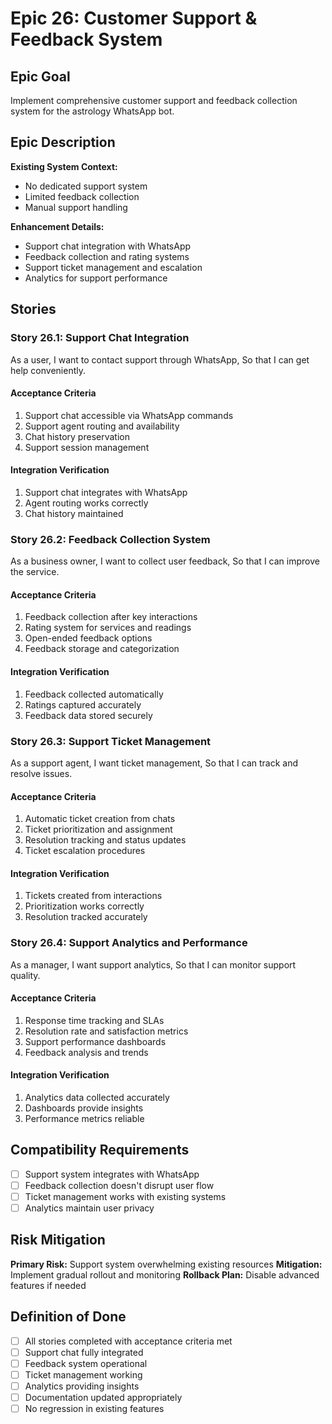 # Epic 26: Customer Support & Feedback System

## Epic Goal

Implement comprehensive customer support and feedback collection system for the astrology WhatsApp bot.

## Epic Description

**Existing System Context:**

- No dedicated support system
- Limited feedback collection
- Manual support handling

**Enhancement Details:**

- Support chat integration with WhatsApp
- Feedback collection and rating systems
- Support ticket management and escalation
- Analytics for support performance

## Stories

### Story 26.1: Support Chat Integration

As a user,
I want to contact support through WhatsApp,
So that I can get help conveniently.

#### Acceptance Criteria

1. Support chat accessible via WhatsApp commands
2. Support agent routing and availability
3. Chat history preservation
4. Support session management

#### Integration Verification

1. Support chat integrates with WhatsApp
2. Agent routing works correctly
3. Chat history maintained

### Story 26.2: Feedback Collection System

As a business owner,
I want to collect user feedback,
So that I can improve the service.

#### Acceptance Criteria

1. Feedback collection after key interactions
2. Rating system for services and readings
3. Open-ended feedback options
4. Feedback storage and categorization

#### Integration Verification

1. Feedback collected automatically
2. Ratings captured accurately
3. Feedback data stored securely

### Story 26.3: Support Ticket Management

As a support agent,
I want ticket management,
So that I can track and resolve issues.

#### Acceptance Criteria

1. Automatic ticket creation from chats
2. Ticket prioritization and assignment
3. Resolution tracking and status updates
4. Ticket escalation procedures

#### Integration Verification

1. Tickets created from interactions
2. Prioritization works correctly
3. Resolution tracked accurately

### Story 26.4: Support Analytics and Performance

As a manager,
I want support analytics,
So that I can monitor support quality.

#### Acceptance Criteria

1. Response time tracking and SLAs
2. Resolution rate and satisfaction metrics
3. Support performance dashboards
4. Feedback analysis and trends

#### Integration Verification

1. Analytics data collected accurately
2. Dashboards provide insights
3. Performance metrics reliable

## Compatibility Requirements

- [ ] Support system integrates with WhatsApp
- [ ] Feedback collection doesn't disrupt user flow
- [ ] Ticket management works with existing systems
- [ ] Analytics maintain user privacy

## Risk Mitigation

**Primary Risk:** Support system overwhelming existing resources
**Mitigation:** Implement gradual rollout and monitoring
**Rollback Plan:** Disable advanced features if needed

## Definition of Done

- [ ] All stories completed with acceptance criteria met
- [ ] Support chat fully integrated
- [ ] Feedback system operational
- [ ] Ticket management working
- [ ] Analytics providing insights
- [ ] Documentation updated appropriately
- [ ] No regression in existing features
